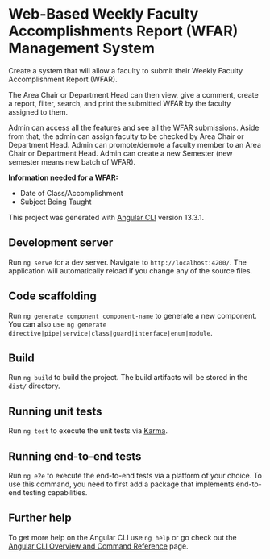# Web-Based Weekly Faculty Accomplishments Report (WFAR) Management System

Create a system that will allow a faculty to submit their Weekly Faculty Accomplishment Report (WFAR).

The Area Chair or Department Head can then view, give a comment, create a report, filter, search, and print the submitted WFAR by the faculty assigned to them.

Admin can access all the features and see all the WFAR submissions. Aside from that, the admin can assign faculty to be checked by Area Chair or Department Head. Admin can promote/demote a faculty member to an Area Chair or Department Head. Admin can create a new Semester (new semester means new batch of WFAR).

**Information needed for a WFAR:**

- Date of Class/Accomplishment
- Subject Being Taught

This project was generated with [Angular CLI](https://github.com/angular/angular-cli) version 13.3.1.

## Development server

Run `ng serve` for a dev server. Navigate to `http://localhost:4200/`. The application will automatically reload if you change any of the source files.

## Code scaffolding

Run `ng generate component component-name` to generate a new component. You can also use `ng generate directive|pipe|service|class|guard|interface|enum|module`.

## Build

Run `ng build` to build the project. The build artifacts will be stored in the `dist/` directory.

## Running unit tests

Run `ng test` to execute the unit tests via [Karma](https://karma-runner.github.io).

## Running end-to-end tests

Run `ng e2e` to execute the end-to-end tests via a platform of your choice. To use this command, you need to first add a package that implements end-to-end testing capabilities.

## Further help

To get more help on the Angular CLI use `ng help` or go check out the [Angular CLI Overview and Command Reference](https://angular.io/cli) page.
